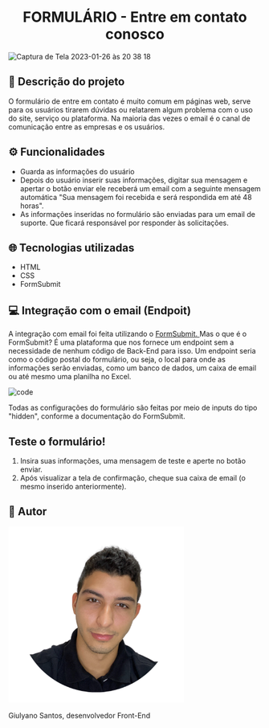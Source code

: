 <h1 align="center"> FORMULÁRIO - Entre em contato conosco </h1>

![Captura de Tela 2023-01-26 às 20 38 18](https://user-images.githubusercontent.com/94020264/214974599-2449b469-db3e-4909-92f1-02921bbb5515.png)


## :rocket: Descrição do projeto

O formulário de entre em contato é muito comum em páginas web, serve para os usuários tirarem dúvidas ou relatarem algum problema com o uso do site, serviço ou plataforma. Na maioria das vezes o email é o canal de comunicação entre as empresas e os usuários.

## :gear: Funcionalidades

<ul>
  
  <li>Guarda as informações do usuário </li>  
  <li> Depois do usuário inserir suas informações, digitar sua mensagem e apertar o botão enviar ele receberá um email com a seguinte mensagem automática  "Sua mensagem foi recebida e será respondida em até 48 horas". </li>
  <li> As informações inseridas no formulário são enviadas para um email de suporte. Que ficará responsável por responder às solicitações. </li>
</ul>

## :globe_with_meridians: Tecnologias utilizadas

<ul> 
  <li> HTML </li>
    <li> CSS </li>
    <li> FormSubmit </li>
  
  </ul>

## 💻 Integração com o email (Endpoit)

<p> A integração com email foi feita utilizando o <a href="https://formsubmit.co/" target='_blank'> FormSubmit. <a/> Mas o que é o FormSubmit? É uma plataforma que nos fornece um endpoint sem a necessidade de nenhum código de Back-End para isso. Um endpoint seria como o código postal do formulário, ou seja,  o local para onde as informações serão enviadas, como um banco de dados, um caixa de email ou até mesmo uma planilha no Excel.
  
  ![code](https://user-images.githubusercontent.com/94020264/214984301-363f28b9-61a8-4733-be10-bd85b3410278.png)
  <p> Todas as configurações do formulário são feitas por meio de inputs do tipo "hidden", conforme a documentação do FormSubmit.  </p>
  
## Teste o formulário! 
<ol>
  <li> Insira suas informações, uma mensagem de teste e aperte no botão enviar.  </li>
  <li> 
Após visualizar a tela de confirmação, cheque sua caixa de email (o mesmo inserido anteriormente).  
 </li>
  </ol> 

## :man: Autor

<img src="/foto-autor-github  (1).png" width="350px" height="350px"/>

<p> Giulyano Santos, desenvolvedor Front-End  </p>
